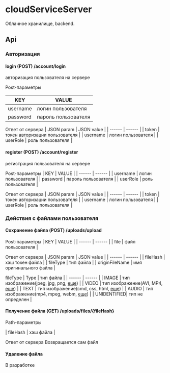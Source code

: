 # cloudServiceServer
Облачное хранилище, backend.

## Api

### Авторизация

#### login (POST) /account/login
авторизация пользователя на сервере

Post-параметры

| KEY | VALUE |
| ------ | ------ |
| username | логин пользователя |
| password | пароль пользователя |

Ответ от сервера
| JSON param | JSON value |
| ------ | ------ |
| token | токен авторизации пользователя |
| username | логин пользователя |
| userRole | роль пользователя |


#### register (POST) /account/register
регистрация пользователя на сервере

Post-параметры
| KEY | VALUE |
| ------ | ------ |
| username | логин пользователя |
| password | пароль пользователя |
| userRole | роль пользователя |

Ответ от сервера
| JSON param | JSON value |
| ------ | ------ |
| token | токен авторизации пользователя |
| username | логин пользователя |
| userRole | роль пользователя |

### Действия с файлами пользователя

#### Сохранение файла (POST) /uploads/upload

Post-параметры
| KEY | VALUE |
| ------ | ------ |
| file | файл пользователя |

Ответ от сервера
| JSON param | JSON value |
| ------ | ------ |
| fileHash | хэш токен файла |
| fileType | тип файла |
| originFileName | имя оригинального файла |

fileType
| Type | тип файла |
| ------ | ------ |
| IMAGE | тип изображение(jpeg, jpg, png, [еще](https://ru.wikipedia.org/wiki/%D0%A1%D0%BF%D0%B8%D1%81%D0%BE%D0%BA_MIME-%D1%82%D0%B8%D0%BF%D0%BE%D0%B2#image)) |
| VIDEO | тип изображение(AVI, MP4, [еще](https://ru.wikipedia.org/wiki/%D0%A1%D0%BF%D0%B8%D1%81%D0%BE%D0%BA_MIME-%D1%82%D0%B8%D0%BF%D0%BE%D0%B2#video)) |
| TEXT | тип изображение(cmd, css, html, [еще](https://ru.wikipedia.org/wiki/%D0%A1%D0%BF%D0%B8%D1%81%D0%BE%D0%BA_MIME-%D1%82%D0%B8%D0%BF%D0%BE%D0%B2#text)) |
| AUDIO | тип изображение(mp4, mpeg, webm, [еще](https://ru.wikipedia.org/wiki/%D0%A1%D0%BF%D0%B8%D1%81%D0%BE%D0%BA_MIME-%D1%82%D0%B8%D0%BF%D0%BE%D0%B2#audio)) |
| UNIDENTIFIED| тип не определен |


#### Получение файла (GET) /uploads/files/{fileHash}

Path-параметры

| fileHash | хэш файла |

Ответ от сервера
Возвращается сам файл

#### Удаление файла
В разработке






